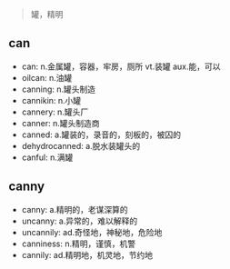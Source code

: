 > 罐，精明

## can

- can: n.金属罐，容器，牢房，厕所 vt.装罐 aux.能，可以
- oilcan: n.油罐
- canning: n.罐头制造
- cannikin: n.小罐
- cannery: n.罐头厂
- canner: n.罐头制造商
- canned: a.罐装的，录音的，刻板的，被囚的
- dehydrocanned: a.脱水装罐头的
- canful: n.满罐

## canny

- canny: a.精明的，老谋深算的
- uncanny: a.异常的，难以解释的
- uncannily: ad.奇怪地，神秘地，危险地
- canniness: n.精明，谨慎，机警
- cannily: ad.精明地，机灵地，节约地